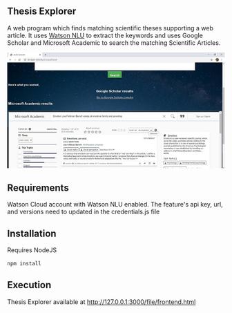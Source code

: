 ## Thesis Explorer

A web program which finds matching scientific theses supporting a web article. It uses [Watson NLU](https://cloud.ibm.com/apidocs/natural-language-understanding) to extract the keywords and uses Google Scholar and Microsoft Academic to search the matching Scientific Articles.

![img not available](./demo.jpg)

## Requirements 
Watson Cloud account with Watson NLU enabled. The feature's api key, url, and versions need to updated in the credentials.js file

## Installation
Requires NodeJS
```bash
npm install
```

## Execution
Thesis Explorer available at http://127.0.0.1:3000/file/frontend.html
